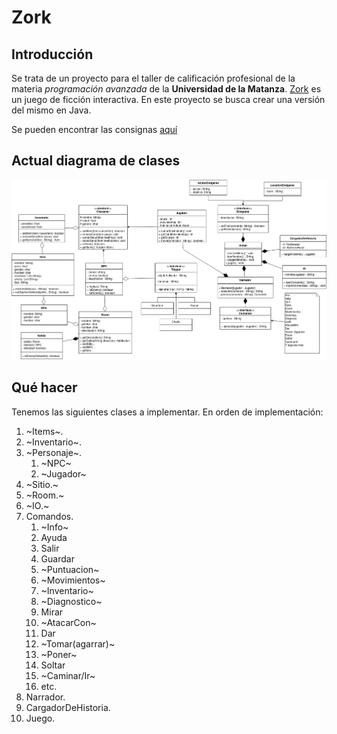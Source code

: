 # Zork

## Introducción

Se trata de un proyecto para el taller de calificación profesional de la materia
*programación avanzada* de la **Universidad de la Matanza**. [Zork][1] es un
juego de ficción interactiva. En este proyecto se busca crear una versión del
mismo en Java.  

Se pueden encontrar las consignas [aquí][2]

[1]: https://es.wikipedia.org/wiki/Zork
[2]: https://github.com/programacion-avanzada/2020a/tree/master/consigna

## Actual diagrama de clases

![Diagrama de clases](ddc-mermaid.png)

## Qué hacer

Tenemos las siguientes clases a implementar. En orden de implementación:

1. ~Items~.
2. ~Inventario~.
3. ~Personaje~.
    1. ~NPC~
    2. ~Jugador~
4. ~Sitio.~
5. ~Room.~
7. ~IO.~
8. Comandos.
    1. ~Info~
    2. Ayuda
    3. Salir
    4. Guardar
    5. ~Puntuacion~
    6. ~Movimientos~
    7. ~Inventario~
    8. ~Diagnostico~
    9.	Mirar
    10. ~AtacarCon~
    11. Dar
    12. ~Tomar(agarrar)~
    13. ~Poner~
    14. Soltar
    15. ~Caminar/Ir~
    16. etc.
9. Narrador.
10. CargadorDeHistoria.
11. Juego.


